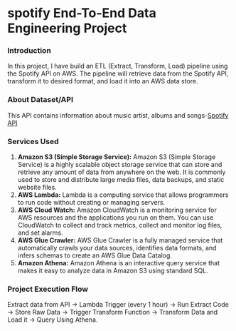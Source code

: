 # spotify End-To-End Data Engineering Project

### Introduction
In this project, I have build an ETL (Extract, Transform, Load) pipeline using the Spotify API on AWS. The pipeline will retrieve data from the Spotify API, transform it to desired format, and load it into an AWS data store.

### About Dataset/API
This API contains information about music artist, albums and songs-[Spotify API](https://developer.spotify.com/documentation/web-api)
### Services Used
1. **Amazon S3 (Simple Storage Service):** Amazon S3 (Simple Storage Service) is a highly scalable object storage service that can store and retrieve any amount of data from anywhere on the web. It is commonly used to store and distribute large media files, data backups, and static website files.
2. **AWS Lambda:** Lambda is a computing service that allows programmers to run code without creating or managing servers.
3. **AWS Cloud Watch:** Amazon CloudWatch is a monitoring service for AWS resources and the applications you run on them. You can use CloudWatch to collect and track metrics, collect and monitor log files, and set alarms.
4. **AWS Glue Crawler:** AWS Glue Crawler is a fully managed service that automatically crawls your data sources, identifies data formats, and infers schemas to create an AWS Glue Data Catalog.
5. **Amazon Athena:** Amazon Athena is an interactive query service that makes it easy to analyze data in Amazon S3 using standard SQL.

### Project Execution Flow
Extract data from API -> Lambda Trigger (every 1 hour) -> Run Extract Code -> Store Raw Data -> Trigger Transform Function -> Transform Data and Load it -> Query Using Athena. 

